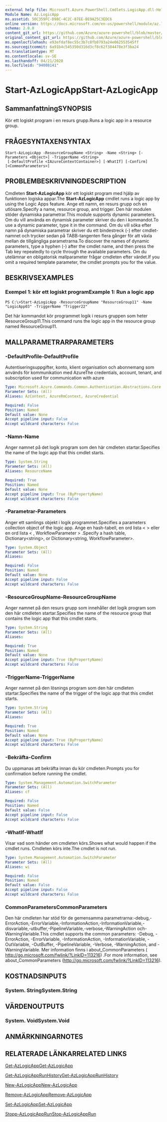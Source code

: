 ```yaml
---
external help file: Microsoft.Azure.PowerShell.Cmdlets.LogicApp.dll-Help.xml
Module Name: Az.LogicApp
ms.assetid: 50C359FC-D98C-4C2C-87EE-BE9A25C3EDC6
online version: https://docs.microsoft.com/en-us/powershell/module/az.logicapp/start-azlogicapp
schema: 2.0.0
content_git_url: https://github.com/Azure/azure-powershell/blob/master/src/LogicApp/LogicApp/help/Start-AzLogicApp.md
original_content_git_url: https://github.com/Azure/azure-powershell/blob/master/src/LogicApp/LogicApp/help/Start-AzLogicApp.md
ms.openlocfilehash: e93efdaf8ec55c3b7c8fb0793a24e062553545ff
ms.sourcegitcommit: 6a91b4c545350d316d3cf8c62f384478e3f3ba24
ms.translationtype: MT
ms.contentlocale: sv-SE
ms.lasthandoff: 04/21/2020
ms.locfileid: "94088141"
---
```

# <span data-ttu-id="ffd34-101">Start-AzLogicApp</span><span class="sxs-lookup"><span data-stu-id="ffd34-101">Start-AzLogicApp</span></span>

## <span data-ttu-id="ffd34-102">Sammanfattning</span><span class="sxs-lookup"><span data-stu-id="ffd34-102">SYNOPSIS</span></span>
<span data-ttu-id="ffd34-103">Kör ett logiskt program i en resurs grupp.</span><span class="sxs-lookup"><span data-stu-id="ffd34-103">Runs a logic app in a resource group.</span></span>

## <span data-ttu-id="ffd34-104">FRÅGESYNTAXEN</span><span class="sxs-lookup"><span data-stu-id="ffd34-104">SYNTAX</span></span>

```
Start-AzLogicApp -ResourceGroupName <String> -Name <String> [-Parameters <Object>] -TriggerName <String>
 [-DefaultProfile <IAzureContextContainer>] [-WhatIf] [-Confirm] [<CommonParameters>]
```

## <span data-ttu-id="ffd34-105">PROBLEMBESKRIVNING</span><span class="sxs-lookup"><span data-stu-id="ffd34-105">DESCRIPTION</span></span>
<span data-ttu-id="ffd34-106">Cmdleten **Start-AzLogicApp** kör ett logiskt program med hjälp av funktionen logiska appar.</span><span class="sxs-lookup"><span data-stu-id="ffd34-106">The **Start-AzLogicApp** cmdlet runs a logic app by using the Logic Apps feature.</span></span>
<span data-ttu-id="ffd34-107">Ange ett namn, en resurs grupp och en utlösare.</span><span class="sxs-lookup"><span data-stu-id="ffd34-107">Specify a name, resource group, and trigger.</span></span>
<span data-ttu-id="ffd34-108">Den här modulen stöder dynamiska parametrar.</span><span class="sxs-lookup"><span data-stu-id="ffd34-108">This module supports dynamic parameters.</span></span>
<span data-ttu-id="ffd34-109">Om du vill använda en dynamisk parameter skriver du den i kommandot.</span><span class="sxs-lookup"><span data-stu-id="ffd34-109">To use a dynamic parameter, type it in the command.</span></span>
<span data-ttu-id="ffd34-110">Om du vill söka efter namn på dynamiska parametrar skriver du ett bindestreck (-) efter cmdlet-namnet och trycker sedan på TABB-tangenten flera gånger för att växla mellan de tillgängliga parametrarna.</span><span class="sxs-lookup"><span data-stu-id="ffd34-110">To discover the names of dynamic parameters, type a hyphen (-) after the cmdlet name, and then press the Tab key repeatedly to cycle through the available parameters.</span></span>
<span data-ttu-id="ffd34-111">Om du utelämnar en obligatorisk mallparameter frågar cmdleten efter värdet.</span><span class="sxs-lookup"><span data-stu-id="ffd34-111">If you omit a required template parameter, the cmdlet prompts you for the value.</span></span>

## <span data-ttu-id="ffd34-112">BESKRIVS</span><span class="sxs-lookup"><span data-stu-id="ffd34-112">EXAMPLES</span></span>

### <span data-ttu-id="ffd34-113">Exempel 1: kör ett logiskt program</span><span class="sxs-lookup"><span data-stu-id="ffd34-113">Example 1: Run a logic app</span></span>
```
PS C:\>Start-AzLogicApp -ResourceGroupName "ResourceGroup11" -Name "LogicApp03" -TriggerName "Trigger22"
```

<span data-ttu-id="ffd34-114">Det här kommandot kör programmet logik i resurs gruppen som heter ResourceGroup11.</span><span class="sxs-lookup"><span data-stu-id="ffd34-114">This command runs the logic app in the resource group named ResourceGroup11.</span></span>

## <span data-ttu-id="ffd34-115">MALLPARAMETRAR</span><span class="sxs-lookup"><span data-stu-id="ffd34-115">PARAMETERS</span></span>

### <span data-ttu-id="ffd34-116">-DefaultProfile</span><span class="sxs-lookup"><span data-stu-id="ffd34-116">-DefaultProfile</span></span>
<span data-ttu-id="ffd34-117">Autentiseringsuppgifter, konto, klient organisation och abonnemang som används för kommunikation med Azure</span><span class="sxs-lookup"><span data-stu-id="ffd34-117">The credentials, account, tenant, and subscription used for communication with azure</span></span>

```yaml
Type: Microsoft.Azure.Commands.Common.Authentication.Abstractions.Core.IAzureContextContainer
Parameter Sets: (All)
Aliases: AzContext, AzureRmContext, AzureCredential

Required: False
Position: Named
Default value: None
Accept pipeline input: False
Accept wildcard characters: False
```

### <span data-ttu-id="ffd34-118">-Namn</span><span class="sxs-lookup"><span data-stu-id="ffd34-118">-Name</span></span>
<span data-ttu-id="ffd34-119">Anger namnet på det logik program som den här cmdleten startar.</span><span class="sxs-lookup"><span data-stu-id="ffd34-119">Specifies the name of the logic app that this cmdlet starts.</span></span>

```yaml
Type: System.String
Parameter Sets: (All)
Aliases: ResourceName

Required: True
Position: Named
Default value: None
Accept pipeline input: True (ByPropertyName)
Accept wildcard characters: False
```

### <span data-ttu-id="ffd34-120">-Parametrar</span><span class="sxs-lookup"><span data-stu-id="ffd34-120">-Parameters</span></span>
<span data-ttu-id="ffd34-121">Anger ett samlings objekt i logik programmet.</span><span class="sxs-lookup"><span data-stu-id="ffd34-121">Specifies a parameters collection object of the logic app.</span></span>
<span data-ttu-id="ffd34-122">Ange en hash-tabell, en ord lista \< \> eller en ord lista \< , WorkflowParameter \> .</span><span class="sxs-lookup"><span data-stu-id="ffd34-122">Specify a hash table, Dictionary\<string\>, or Dictionary\<string, WorkflowParameter\>.</span></span>

```yaml
Type: System.Object
Parameter Sets: (All)
Aliases:

Required: False
Position: Named
Default value: None
Accept pipeline input: False
Accept wildcard characters: False
```

### <span data-ttu-id="ffd34-123">-ResourceGroupName</span><span class="sxs-lookup"><span data-stu-id="ffd34-123">-ResourceGroupName</span></span>
<span data-ttu-id="ffd34-124">Anger namnet på den resurs grupp som innehåller det logik program som den här cmdleten startar.</span><span class="sxs-lookup"><span data-stu-id="ffd34-124">Specifies the name of the resource group that contains the logic app that this cmdlet starts.</span></span>

```yaml
Type: System.String
Parameter Sets: (All)
Aliases:

Required: True
Position: Named
Default value: None
Accept pipeline input: True (ByPropertyName)
Accept wildcard characters: False
```

### <span data-ttu-id="ffd34-125">-TriggerName</span><span class="sxs-lookup"><span data-stu-id="ffd34-125">-TriggerName</span></span>
<span data-ttu-id="ffd34-126">Anger namnet på den lösnings program som den här cmdleten startar.</span><span class="sxs-lookup"><span data-stu-id="ffd34-126">Specifies the name of the trigger of the logic app that this cmdlet starts.</span></span>

```yaml
Type: System.String
Parameter Sets: (All)
Aliases:

Required: True
Position: Named
Default value: None
Accept pipeline input: True (ByPropertyName)
Accept wildcard characters: False
```

### <span data-ttu-id="ffd34-127">-Bekräfta</span><span class="sxs-lookup"><span data-stu-id="ffd34-127">-Confirm</span></span>
<span data-ttu-id="ffd34-128">Du uppmanas att bekräfta innan du kör cmdleten.</span><span class="sxs-lookup"><span data-stu-id="ffd34-128">Prompts you for confirmation before running the cmdlet.</span></span>

```yaml
Type: System.Management.Automation.SwitchParameter
Parameter Sets: (All)
Aliases: cf

Required: False
Position: Named
Default value: False
Accept pipeline input: False
Accept wildcard characters: False
```

### <span data-ttu-id="ffd34-129">-WhatIf</span><span class="sxs-lookup"><span data-stu-id="ffd34-129">-WhatIf</span></span>
<span data-ttu-id="ffd34-130">Visar vad som händer om cmdleten körs.</span><span class="sxs-lookup"><span data-stu-id="ffd34-130">Shows what would happen if the cmdlet runs.</span></span>
<span data-ttu-id="ffd34-131">Cmdleten körs inte.</span><span class="sxs-lookup"><span data-stu-id="ffd34-131">The cmdlet is not run.</span></span>

```yaml
Type: System.Management.Automation.SwitchParameter
Parameter Sets: (All)
Aliases: wi

Required: False
Position: Named
Default value: False
Accept pipeline input: False
Accept wildcard characters: False
```

### <span data-ttu-id="ffd34-132">CommonParameters</span><span class="sxs-lookup"><span data-stu-id="ffd34-132">CommonParameters</span></span>
<span data-ttu-id="ffd34-133">Den här cmdleten har stöd för de gemensamma parametrarna:-debug,-ErrorAction,-ErrorVariable,-InformationAction,-InformationVariable,-disvariable,-utbuffer,-PipelineVariable,-verbose,-WarningAction och-WarningVariable.</span><span class="sxs-lookup"><span data-stu-id="ffd34-133">This cmdlet supports the common parameters: -Debug, -ErrorAction, -ErrorVariable, -InformationAction, -InformationVariable, -OutVariable, -OutBuffer, -PipelineVariable, -Verbose, -WarningAction, and -WarningVariable.</span></span> <span data-ttu-id="ffd34-134">Mer information finns i about_CommonParameters ( http://go.microsoft.com/fwlink/?LinkID=113216) .</span><span class="sxs-lookup"><span data-stu-id="ffd34-134">For more information, see about_CommonParameters (http://go.microsoft.com/fwlink/?LinkID=113216).</span></span>

## <span data-ttu-id="ffd34-135">KOSTNADS</span><span class="sxs-lookup"><span data-stu-id="ffd34-135">INPUTS</span></span>

### <span data-ttu-id="ffd34-136">System. String</span><span class="sxs-lookup"><span data-stu-id="ffd34-136">System.String</span></span>

## <span data-ttu-id="ffd34-137">VÄRDEN</span><span class="sxs-lookup"><span data-stu-id="ffd34-137">OUTPUTS</span></span>

### <span data-ttu-id="ffd34-138">System. Void</span><span class="sxs-lookup"><span data-stu-id="ffd34-138">System.Void</span></span>

## <span data-ttu-id="ffd34-139">ANMÄRKNINGAR</span><span class="sxs-lookup"><span data-stu-id="ffd34-139">NOTES</span></span>

## <span data-ttu-id="ffd34-140">RELATERADE LÄNKAR</span><span class="sxs-lookup"><span data-stu-id="ffd34-140">RELATED LINKS</span></span>

[<span data-ttu-id="ffd34-141">Get-AzLogicApp</span><span class="sxs-lookup"><span data-stu-id="ffd34-141">Get-AzLogicApp</span></span>](./Get-AzLogicApp.md)

[<span data-ttu-id="ffd34-142">Get-AzLogicAppRunHistory</span><span class="sxs-lookup"><span data-stu-id="ffd34-142">Get-AzLogicAppRunHistory</span></span>](./Get-AzLogicAppRunHistory.md)

[<span data-ttu-id="ffd34-143">New-AzLogicApp</span><span class="sxs-lookup"><span data-stu-id="ffd34-143">New-AzLogicApp</span></span>](./New-AzLogicApp.md)

[<span data-ttu-id="ffd34-144">Remove-AzLogicApp</span><span class="sxs-lookup"><span data-stu-id="ffd34-144">Remove-AzLogicApp</span></span>](./Remove-AzLogicApp.md)

[<span data-ttu-id="ffd34-145">Set-AzLogicApp</span><span class="sxs-lookup"><span data-stu-id="ffd34-145">Set-AzLogicApp</span></span>](./Set-AzLogicApp.md)

[<span data-ttu-id="ffd34-146">Stopp-AzLogicAppRun</span><span class="sxs-lookup"><span data-stu-id="ffd34-146">Stop-AzLogicAppRun</span></span>](./Stop-AzLogicAppRun.md)



